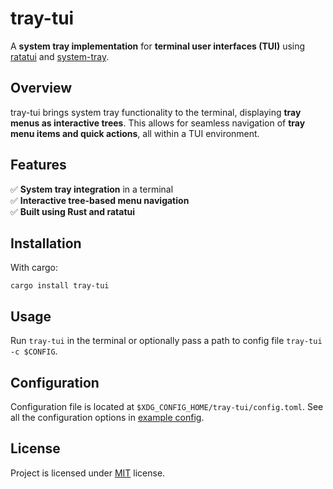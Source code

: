 # tray-tui

A **system tray implementation** for **terminal user interfaces (TUI)** using [ratatui](https://github.com/ratatui) and [system-tray](https://github.com/jakestanger/system-tray).

## **Overview**

tray-tui brings system tray functionality to the terminal, displaying **tray menus as interactive trees**. This allows for seamless navigation of **tray menu items and quick actions**, all within a TUI environment.

## **Features**

✅ **System tray integration** in a terminal  
✅ **Interactive tree-based menu navigation**  
✅ **Built using Rust and ratatui**

## **Installation**

With cargo:

```
cargo install tray-tui
```

## **Usage**

Run `tray-tui` in the terminal or optionally pass a path to config file `tray-tui -c $CONFIG`.

## **Configuration**

Configuration file is located at `$XDG_CONFIG_HOME/tray-tui/config.toml`.
See all the configuration options in [example config](./config_example.toml).

## **License**

Project is licensed under [MIT](./LICENSE) license.

